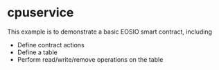 # cpuservice

This example is to demonstrate a basic EOSIO smart contract, including

- Define contract actions
- Define a table
- Perform read/write/remove operations on the table

